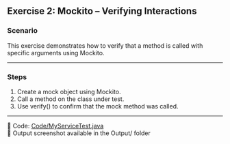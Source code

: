 ## Exercise 2: Mockito – Verifying Interactions

### Scenario

This exercise demonstrates how to verify that a method is called with specific arguments using Mockito.

---

### Steps

1. Create a mock object using Mockito.
2. Call a method on the class under test.
3. Use verify() to confirm that the mock method was called.

---

📁 Code: [Code/MyServiceTest.java](../../Week2_JUnit/junit/src/test/java/com/example/MyServiceTest.java)  
📸 Output screenshot available in the Output/ folder
